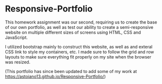 # Responsive-Portfolio

This homework assignment was our second, requiring us to create the base of our own portfolio, as well as test our ability to create a semi-responsive website on multiple different sizes of screens using HTML, CSS and JavaScript.

I utilized bootstrap mainly to construct this website, as well as and exteral CSS link to style my containers, etc. I made sure to follow the grid and row layouts to make sure everything fit properly on my site when the browser was resized.

(This portfolio has since been updated to add some of my work at https://astoiano13.github.io/Responsive-Portfolio/)
